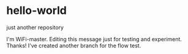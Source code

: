 # hello-world
just another repository

I'm WiFi-master. Editing this message just for testing and experiment.
Thanks!
I've created another branch for the flow test.
